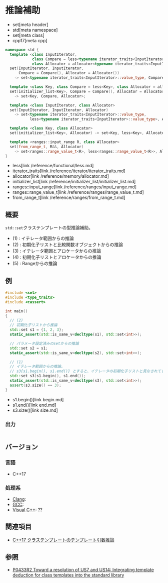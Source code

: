 # 推論補助
* set[meta header]
* std[meta namespace]
* set[meta class]
* cpp17[meta cpp]

```cpp
namespace std {
  template <class InputIterator,
            class Compare = less<typename iterator_traits<InputIterator>::value_type>,
            class Allocator = allocator<typename iterator_traits<InputIterator>::value_type>>
  set(InputIterator, InputIterator,
      Compare = Compare(), Allocator = Allocator())
    -> set<typename iterator_traits<InputIterator>::value_type, Compare, Allocator>; // (1)

  template <class Key, class Compare = less<Key>, class Allocator = allocator<Key>>
  set(initializer_list<Key>, Compare = Compare(), Allocator = Allocator())
    -> set<Key, Compare, Allocator>;                                                 // (2)

  template <class InputIterator, class Allocator>
  set(InputIterator, InputIterator, Allocator)
    -> set<typename iterator_traits<InputIterator>::value_type,
           less<typename iterator_traits<InputIterator>::value_type>, Allocator>;    // (3)

  template <class Key, class Allocator>
  set(initializer_list<Key>, Allocator) -> set<Key, less<Key>, Allocator>;           // (4)

  template <ranges::input_range R, class Allocator>
  set(from_range_t, R&&, Allocator)
    -> set<ranges::range_value_t<R>, less<ranges::range_value_t<R>>, Allocator>;     // (5) C++23から
}
```
* less[link /reference/functional/less.md]
* iterator_traits[link /reference/iterator/iterator_traits.md]
* allocator[link /reference/memory/allocator.md]
* initializer_list[link /reference/initializer_list/initializer_list.md]
* ranges::input_range[link /reference/ranges/input_range.md]
* ranges::range_value_t[link /reference/ranges/range_value_t.md]
* from_range_t[link /reference/ranges/from_range_t.md]

## 概要
`std::set`クラステンプレートの型推論補助。

- (1) : イテレータ範囲からの推論
- (2) : 初期化子リストと比較関数オブジェクトからの推論
- (3) : イテレータ範囲とアロケータからの推論
- (4) : 初期化子リストとアロケータからの推論
- (5) : Rangeからの推論


## 例
```cpp example
#include <set>
#include <type_traits>
#include <cassert>

int main()
{
  // (2)
  // 初期化子リストから推論
  std::set s1 = {1, 2, 3};
  static_assert(std::is_same_v<decltype(s1), std::set<int>>);

  // パラメータ設定済みのsetからの推論
  std::set s2 = s1;
  static_assert(std::is_same_v<decltype(s2), std::set<int>>);

  // (1)
  // イテレータ範囲からの推論。
  // s3{s1.begin(), s1.end()} とすると、イテレータの初期化子リストと見なされてしまうので注意
  std::set s3(s1.begin(), s1.end());
  static_assert(std::is_same_v<decltype(s3), std::set<int>>);
  assert(s3.size() == 3);
}
```
* s1.begin()[link begin.md]
* s1.end()[link end.md]
* s3.size()[link size.md]

### 出力
```
```


## バージョン
### 言語
- C++17

### 処理系
- [Clang](/implementation.md#clang):
- [GCC](/implementation.md#gcc):
- [Visual C++](/implementation.md#visual_cpp): ??


## 関連項目
- [C++17 クラステンプレートのテンプレート引数推論](/lang/cpp17/type_deduction_for_class_templates.md)


## 参照
- [P0433R2 Toward a resolution of US7 and US14: Integrating template deduction for class templates into the standard library](http://www.open-std.org/jtc1/sc22/wg21/docs/papers/2017/p0433r2.html)

